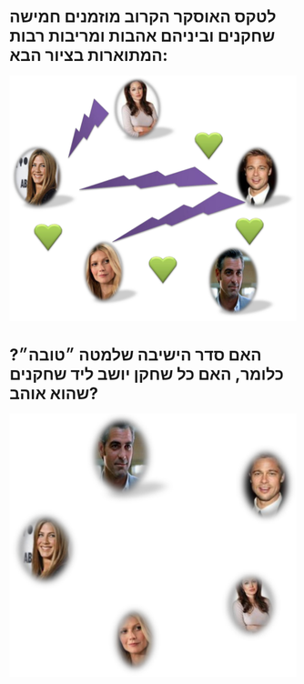 
# לטקס האוסקר הקרוב מוזמנים חמישה שחקנים וביניהם אהבות ומריבות רבות המתוארות בציור הבא: #

<div id="container" align="center">
  <img class="img-responsive" src="img01.png" title=""/>
</div>

# האם סדר הישיבה שלמטה ״טובה״? כלומר, האם כל שחקן יושב ליד שחקנים שהוא אוהב? #

<div id="container" align="center">
  <img class="img-responsive" src="img02.png" title=""/>
</div>